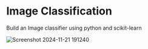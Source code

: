 # Image Classification

Build an Image classifier using python and scikit-learn

![Screenshot 2024-11-21 191240](https://github.com/user-attachments/assets/a664f760-e6b4-469a-be05-c502dad0653a)
